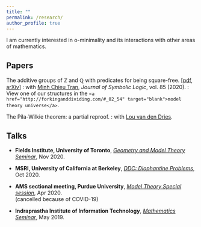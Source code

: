```yaml
---
title: ""
permalink: /research/
author_profile: true
---
```


I am currently interested in o-minimality and its interactions with other areas of mathematics.

## Papers
The additive groups of ℤ and ℚ with predicates for being square-free. [<a href="https://drive.google.com/file/d/1ZspvRKC1_3UEuFZ_HPWpLEi-nMpX_Eui/view" target="_blank">pdf</a>,<a href="https://arxiv.org/abs/1707.00096" target="_blank"> arXiv</a>]
: with <a href="https://faculty.math.illinois.edu/~mctran2/" target="_blank"> Minh Chieu Tran</a>, <i>Journal of Symbolic Logic</i>, vol. 85 (2020).
: View one of our structures in the `<a href="http://forkinganddividing.com/#_02_54" target="blank">model theory universe</a>`.

The Pila-Wilkie theorem: a partial reproof.
: with <a href="https://math.illinois.edu/directory/profile/vddries" target="_blank">Lou van den Dries</a>.
 

## Talks
* <b>Fields Institute, University of Toronto</b>, <a href="http://www.fields.utoronto.ca/activities/20-21/geometry-and-model-theory-seminar" target="_blank"><i>Geometry and Model Theory Seminar</i></a>, Nov 2020.

*  <b>MSRI, University of California at Berkeley</b>, <a href="https://www.msri.org/web/msri/scientific/colloquia-seminars/fall-2020-seminars/ddc-2020-diophantine-problems" target="_blank"><i>DDC: Diophantine Problems</i></a>, Oct 2020.
 
* <b> AMS sectional meeting, Purdue University</b>, <a href="http://www.ams.org/meetings/sectional/2280_program_ss41.html#title" target="_blank"><i>Model Theory Special session</i></a>, Apr 2020.<br>
(cancelled because of COVID-19)

* <b>Indraprastha Institute of Information Technology</b>, <a href="https://math.iiitd.ac.in/math-msems19.html" target="_blank"><i>Mathematics Seminar</i></a>, May 2019.






